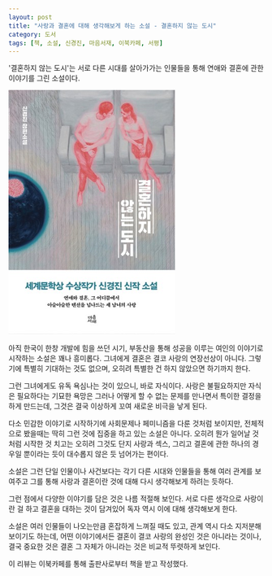 ```yaml
---
layout: post
title: "사랑과 결혼에 대해 생각해보게 하는 소설 - 결혼하지 않는 도시"
category: 도서
tags: [책, 소설, 신경진, 마음서재, 이북카페, 서평]
---
```


'결혼하지 않는 도시'는
서로 다른 시대를 살아가가는 인물들을 통해 연애와 결혼에 관한 이야기를 그린 소설이다.

![표지](/images/book/city-of-dont-marry-book-h480.jpg)

아직 한국이 한창 개발에 힘을 쓰던 시기,
부동산을 통해 성공을 이루는 여인의 이야기로 시작하는 소설은 꽤나 흥미롭다.
그녀에게 결혼은 결코 사랑의 연장선상이 아니다.
그렇기에 특별히 기대하는 것도 없으며, 오히려 특별한 건 하지 않았으면 하기까지 한다.

그런 그녀에게도 유독 욕심나는 것이 있으니, 바로 자식이다.
사랑은 불필요하지만 자식은 필요하다는 기묘한 욕망은
그러나 어떻게 할 수 없는 문제를 만나면서 특이한 결정을 하게 만드는데,
그것은 결국 이상하게 꼬여 새로운 비극을 낳게 된다.

다소 민감한 이야기로 시작하기에 사회문제나 페미니즘을 다룬 것처럼 보이지만,
전체적으로 봤을때는 딱히 그런 것에 집중을 하고 있는 소설은 아니다.
오히려 뭔가 일어날 것처럼 시작한 것 치고는
오히려 그것도 단지 사랑과 섹스, 그리고 결혼에 관한 하나의 경우일 뿐이라는 듯이
대수롭지 않은 듯 넘어가는 편이다.

소설은 그런 단일 인물이나 사건보다는
각기 다른 시대와 인물들을 통해 여러 관계를 보여주고
그를 통해 사랑과 결혼이란 것에 대해 다시 생각해보게 하려는 듯하다.

그런 점에서 다양한 이야기를 담은 것은 나름 적절해 보인다.
서로 다른 생각으로 사랑이란 걸 하고 결혼을 대하는 것이 담겨있어
독자 역시 이에 대해 생각해보게 한다.

소설은 여러 인물들이 나오는만큼 혼잡하게 느껴질 때도 있고,
관계 역시 다소 지저분해 보이기도 하는데,
어떤 이야기에서든 결혼이 결코 사랑의 완성인 것은 아니라는 것이나,
결국 중요한 것은 결혼 그 자체가 아니라는 것은 비교적 뚜렷하게 보인다.



<div class="im im-info">
이 리뷰는 이북카페를 통해 출판사로부터 책을 받고 작성했다.
</div>
